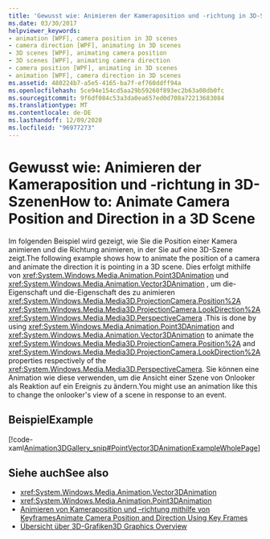 ```yaml
---
title: 'Gewusst wie: Animieren der Kameraposition und -richtung in 3D-Szenen'
ms.date: 03/30/2017
helpviewer_keywords:
- animation [WPF], camera position in 3D scenes
- camera direction [WPF], animating in 3D scenes
- 3D scenes [WPF], animating camera position
- 3D scenes [WPF], animating camera direction
- camera position [WPF], animating in 3D scenes
- animation [WPF], camera direction in 3D scenes
ms.assetid: 480224b7-a5e5-4165-ba7f-ef760ddff94a
ms.openlocfilehash: 5ce94e154cd5aa29b59260f893ec2b63a08db0fc
ms.sourcegitcommit: 9f6df084c53a3da0ea657ed0d708a72213683084
ms.translationtype: MT
ms.contentlocale: de-DE
ms.lasthandoff: 12/09/2020
ms.locfileid: "96977273"
---
```

# <a name="how-to-animate-camera-position-and-direction-in-a-3d-scene"></a><span data-ttu-id="92a70-102">Gewusst wie: Animieren der Kameraposition und -richtung in 3D-Szenen</span><span class="sxs-lookup"><span data-stu-id="92a70-102">How to: Animate Camera Position and Direction in a 3D Scene</span></span>
<span data-ttu-id="92a70-103">Im folgenden Beispiel wird gezeigt, wie Sie die Position einer Kamera animieren und die Richtung animieren, in der Sie auf eine 3D-Szene zeigt.</span><span class="sxs-lookup"><span data-stu-id="92a70-103">The following example shows how to animate the position of a camera and animate the direction it is pointing in a 3D scene.</span></span> <span data-ttu-id="92a70-104">Dies erfolgt mithilfe von <xref:System.Windows.Media.Animation.Point3DAnimation> und <xref:System.Windows.Media.Animation.Vector3DAnimation> , um die-Eigenschaft und die-Eigenschaft des zu animieren <xref:System.Windows.Media.Media3D.ProjectionCamera.Position%2A> <xref:System.Windows.Media.Media3D.ProjectionCamera.LookDirection%2A> <xref:System.Windows.Media.Media3D.PerspectiveCamera> .</span><span class="sxs-lookup"><span data-stu-id="92a70-104">This is done by using <xref:System.Windows.Media.Animation.Point3DAnimation> and <xref:System.Windows.Media.Animation.Vector3DAnimation> to animate the <xref:System.Windows.Media.Media3D.ProjectionCamera.Position%2A> and <xref:System.Windows.Media.Media3D.ProjectionCamera.LookDirection%2A> properties respectively of the <xref:System.Windows.Media.Media3D.PerspectiveCamera>.</span></span> <span data-ttu-id="92a70-105">Sie können eine Animation wie diese verwenden, um die Ansicht einer Szene von Onlooker als Reaktion auf ein Ereignis zu ändern.</span><span class="sxs-lookup"><span data-stu-id="92a70-105">You might use an animation like this to change the onlooker's view of a scene in response to an event.</span></span>  
  
## <a name="example"></a><span data-ttu-id="92a70-106">Beispiel</span><span class="sxs-lookup"><span data-stu-id="92a70-106">Example</span></span>  
 [!code-xaml[Animation3DGallery_snip#PointVector3DAnimationExampleWholePage](~/samples/snippets/csharp/VS_Snippets_Wpf/Animation3DGallery_snip/CS/PointVector3DAnimationExample.xaml#pointvector3danimationexamplewholepage)]  
  
## <a name="see-also"></a><span data-ttu-id="92a70-107">Siehe auch</span><span class="sxs-lookup"><span data-stu-id="92a70-107">See also</span></span>

- <xref:System.Windows.Media.Animation.Vector3DAnimation>
- <xref:System.Windows.Media.Animation.Point3DAnimation>
- [<span data-ttu-id="92a70-108">Animieren von Kameraposition und –richtung mithilfe von Keyframes</span><span class="sxs-lookup"><span data-stu-id="92a70-108">Animate Camera Position and Direction Using Key Frames</span></span>](how-to-animate-camera-position-and-direction-using-key-frames.md)
- [<span data-ttu-id="92a70-109">Übersicht über 3D-Grafiken</span><span class="sxs-lookup"><span data-stu-id="92a70-109">3D Graphics Overview</span></span>](3-d-graphics-overview.md)
